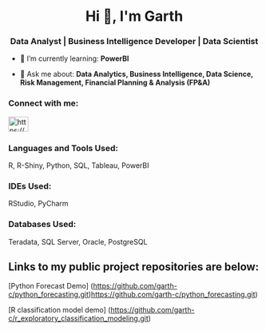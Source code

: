<h1 align="center">Hi 👋, I'm Garth</h1>
<h3 align="center">Data Analyst | Business Intelligence Developer | Data Scientist</h3>

- 🌱 I’m currently learning: **PowerBI**

- 💬 Ask me about: **Data Analytics, Business Intelligence, Data Science, Risk Management, Financial Planning & Analysis (FP&A)**

<h3 align="left">Connect with me:</h3>
<p align="left">
<a href="https://linkedin.com/in/https://www.linkedin.com/in/garthcumpston" target="blank"><img align="center" src="https://raw.githubusercontent.com/rahuldkjain/github-profile-readme-generator/master/src/images/icons/Social/linked-in-alt.svg" alt="https://www.linkedin.com/in/garthcumpston" height="30" width="40" /></a>
</p>

<h3 align="left">Languages and Tools Used:</h3>
R, R-Shiny, Python, SQL, Tableau, PowerBI

<h3 align="left">IDEs Used:</h3>
RStudio, PyCharm

<h3 align="left">Databases Used:</h3>
Teradata, SQL Server, Oracle, PostgreSQL

## Links to my public project repositories are below:

[Python Forecast Demo] (https://github.com/garth-c/python_forecasting.git)https://github.com/garth-c/python_forecasting.git)

[R classification model demo] (https://github.com/garth-c/r_exploratory_classification_modeling.git)


